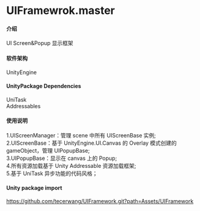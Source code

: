 # UIFramewrok.master

#### 介绍
UI Screen&Popup 显示框架

#### 软件架构
UnityEngine

#### UnityPackage Dependencies
UniTask  
Addressables  

#### 使用说明

1.UIScreenManager：管理 scene 中所有 UIScreenBase 实例;  
2.UIScreenBase：基于 UnityEngine.UI.Canvas 的 Overlay 模式创建的 gameObject，管理 UIPopupBase;  
3.UIPopupBase：显示在 canvas 上的 Popup;  
4.所有资源加载基于 Unity Addressable 资源加载框架;  
5.基于 UniTask 异步功能的代码风格； 

#### Unity package import
https://github.com/tecerwang/UIFramework.git?path=Assets/UIFramework